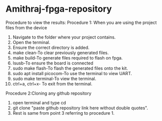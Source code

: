 # Amithraj-fpga-repository

Procedure to view the results:
Procedure 1: When you are using the project files from the device
1. Navigate to the folder where your project contains.
2. Open the terminal.
3. Ensure the correct directory is added.
4. make clean-To clear previously generated files.
5. make build-To generate files required to flash on fpga.
6. lsusb-To ensure the board is connected
7. sudo make flash-To flash the generated files onto the kit.
8. sudo apt install picocom-To use the terminal to view UART.
9. sudo make terminal-To view the terminal.
10. ctrl+a, ctrl+x- To exit from the terminal.

Procedure 2:Cloning any github repository
1. open terminal and type cd
2. git clone "paste github repository link here without double quotes".
3. Rest is same from point 3 referring to procedure 1.
